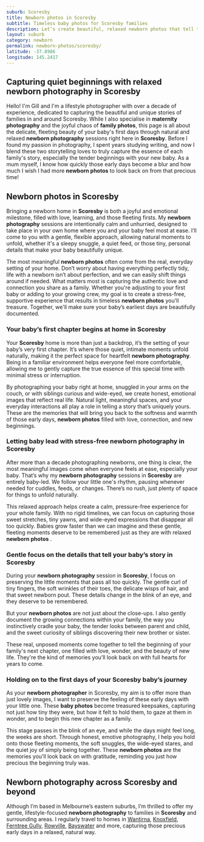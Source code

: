 ```yaml
---
suburb: Scoresby
title: Newborn photos in Scoresby
subtitle: Timeless baby photos for Scoresby families
description: Let’s create beautiful, relaxed newborn photos that tell the story of your early days as a family, right here in the comfort of your Scoresby home.
layout: suburb
category: newborn
permalink: newborn-photos/scoresby/
latitude: -37.8986
longitude: 145.2417
---
```


## Capturing quiet beginnings with relaxed newborn photography in Scoresby

Hello! I'm Gill and I'm a lifestyle photographer with over a decade of experience, dedicated to capturing the beautiful and unique stories of families in and around Scoresby. While I also specialise in **maternity photography** and the joyful chaos of **family photos**, this page is all about the delicate, fleeting beauty of your baby's first days through natural and relaxed **newborn photography** sessions right here in **Scoresby**. Before I found my passion in photography, I spent years studying writing, and now I blend these two storytelling loves to truly capture the essence of each family's story, especially the tender beginnings with your new baby. As a mum myself, I know how quickly those early days become a blur and how much I wish I had more **newborn photos** to look back on from that precious time!

## Newborn photos in Scoresby

Bringing a newborn home in **Scoresby** is both a joyful and emotional milestone, filled with love, learning, and those fleeting firsts. My **newborn photography** sessions are intentionally calm and unhurried, designed to take place in your own home where you and your baby feel most at ease. I’ll come to you with a gentle, flexible approach, allowing natural moments to unfold, whether it's a sleepy snuggle, a quiet feed, or those tiny, personal details that make your baby beautifully unique.

The most meaningful **newborn photos** often come from the real, everyday setting of your home. Don’t worry about having everything perfectly tidy, life with a newborn isn’t about perfection, and we can easily shift things around if needed. What matters most is capturing the authentic love and connection you share as a family. Whether you're adjusting to your first baby or adding to your growing crew, my goal is to create a stress-free, supportive experience that results in timeless **newborn photos** you'll treasure. Together, we'll make sure your baby’s earliest days are beautifully documented.

### Your baby’s first chapter begins at home in Scoresby

Your **Scoresby** home is more than just a backdrop, it’s the setting of your baby’s very first chapter. It’s where those quiet, intimate moments unfold naturally, making it the perfect space for heartfelt **newborn photography**. Being in a familiar environment helps everyone feel more comfortable, allowing me to gently capture the true essence of this special time with minimal stress or interruption.

By photographing your baby right at home, snuggled in your arms on the couch, or with siblings curious and wide-eyed, we create honest, emotional images that reflect real life. Natural light, meaningful spaces, and your everyday interactions all play a role in telling a story that’s uniquely yours. These are the memories that will bring you back to the softness and warmth of those early days, **newborn photos** filled with love, connection, and new beginnings.

### Letting baby lead with stress-free newborn photography in Scoresby

After more than a decade photographing newborns, one thing is clear, the most meaningful images come when everyone feels at ease, especially your baby. That’s why my **newborn photography** sessions in **Scoresby** are entirely baby-led. We follow your little one's rhythm, pausing whenever needed for cuddles, feeds, or changes. There’s no rush, just plenty of space for things to unfold naturally.

This relaxed approach helps create a calm, pressure-free experience for your whole family. With no rigid timelines, we can focus on capturing those sweet stretches, tiny yawns, and wide-eyed expressions that disappear all too quickly. Babies grow faster than we can imagine and these gentle, fleeting moments deserve to be remembered just as they are with relaxed **newborn photos** .

### Gentle focus on the details that tell your baby’s story in Scoresby

During your **newborn photography** session in **Scoresby**, I focus on preserving the little moments that pass all too quickly. The gentle curl of tiny fingers, the soft wrinkles of their toes, the delicate wisps of hair, and that sweet newborn pout. These details change in the blink of an eye, and they deserve to be remembered.

But your **newborn photos** are not just about the close-ups. I also gently document the growing connections within your family, the way you instinctively cradle your baby, the tender looks between parent and child, and the sweet curiosity of siblings discovering their new brother or sister.

These real, unposed moments come together to tell the beginning of your family's next chapter, one filled with love, wonder, and the beauty of new life. They're the kind of memories you’ll look back on with full hearts for years to come.

### Holding on to the first days of your Scoresby baby’s journey

As your **newborn photographer** in Scoresby, my aim is to offer more than just lovely images, I want to preserve the feeling of these early days with your little one. These **baby photos** become treasured keepsakes, capturing not just how tiny they were, but how it felt to hold them, to gaze at them in wonder, and to begin this new chapter as a family.

This stage passes in the blink of an eye, and while the days might feel long, the weeks are short. Through honest, emotive photography, I help you hold onto those fleeting moments, the soft snuggles, the wide-eyed stares, and the quiet joy of simply being together. These **newborn photos** are the memories you’ll look back on with gratitude, reminding you just how precious the beginning truly was.

## Newborn photography across Scoresby and beyond

Although I’m based in Melbourne’s eastern suburbs, I’m thrilled to offer my gentle, lifestyle-focused **newborn photography** to families in **Scoresby** and surrounding areas. I regularly travel to homes in [Wantirna](newborn-photos/wantirna/), [Knoxfield](newborn-photos/knoxfield/), [Ferntree Gully](newborn-photos/ferntree-gully/), [Rowville](newborn-photos/rowville/), [Bayswater](newborn-photos/bayswater/) and more, capturing those precious early days in a relaxed, natural way.
